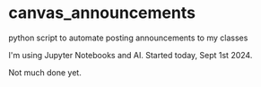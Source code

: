 # canvas_announcements
python script to automate posting announcements to my classes

I'm using Jupyter Notebooks and AI.
Started today, Sept 1st 2024.

Not much done yet.
